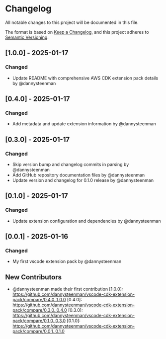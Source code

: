 # Changelog

All notable changes to this project will be documented in this file.

The format is based on [Keep a Changelog](https://keepachangelog.com/en/1.0.0/),
and this project adheres to [Semantic Versioning](https://semver.org/spec/v2.0.0.html).

## [1.0.0] - 2025-01-17

### Changed
- Update README with comprehensive AWS CDK extension pack details by @dannysteenman

## [0.4.0] - 2025-01-17

### Changed
- Add metadata and update extension information by @dannysteenman

## [0.3.0] - 2025-01-17

### Changed
- Skip version bump and changelog commits in parsing by @dannysteenman
- Add GitHub repository documentation files by @dannysteenman
- Update version and changelog for 0.1.0 release by @dannysteenman

## [0.1.0] - 2025-01-17

### Changed
- Update extension configuration and dependencies by @dannysteenman

## [0.0.1] - 2025-01-16

### Changed
- My first vscode extension pack by @dannysteenman

## New Contributors
* @dannysteenman made their first contribution
[1.0.0]: https://github.com/dannysteenman/vscode-cdk-extension-pack/compare/0.4.0..1.0.0
[0.4.0]: https://github.com/dannysteenman/vscode-cdk-extension-pack/compare/0.3.0..0.4.0
[0.3.0]: https://github.com/dannysteenman/vscode-cdk-extension-pack/compare/0.1.0..0.3.0
[0.1.0]: https://github.com/dannysteenman/vscode-cdk-extension-pack/compare/0.0.1..0.1.0

<!-- generated by git-cliff -->
